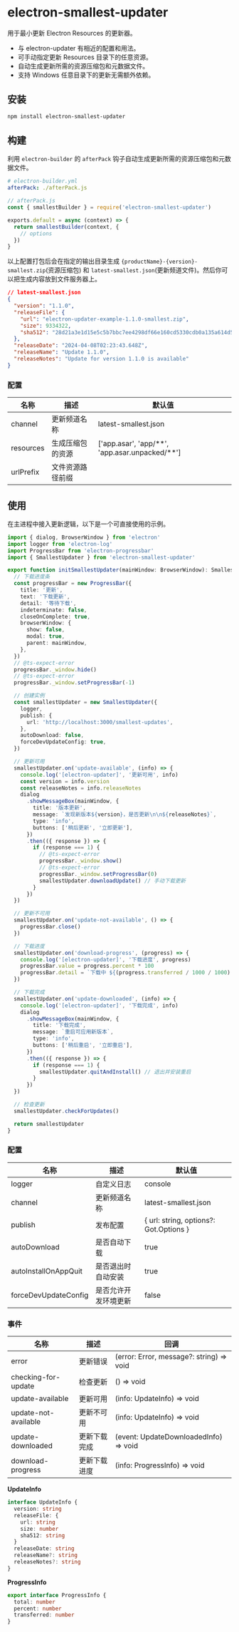 # electron-smallest-updater

用于最小更新 Electron Resources 的更新器。

- 与 electron-updater 有相近的配置和用法。
- 可手动指定更新 Resources 目录下的任意资源。
- 自动生成更新所需的资源压缩包和元数据文件。
- 支持 Windows 任意目录下的更新无需额外依赖。

## 安装

```sh
npm install electron-smallest-updater
```

## 构建

利用 `electron-builder` 的 `afterPack` 钩子自动生成更新所需的资源压缩包和元数据文件。

```yml
# electron-builder.yml
afterPack: ./afterPack.js
```

```js
// afterPack.js
const { smallestBuilder } = require('electron-smallest-updater')

exports.default = async (context) => {
  return smallestBuilder(context, {
    // options
  })
}
```

以上配置打包后会在指定的输出目录生成 `{productName}-{version}-smallest.zip`(资源压缩包) 和 `latest-smallest.json`(更新频道文件)。然后你可以把生成内容放到文件服务器上。

```json
// latest-smallest.json
{
  "version": "1.1.0",
  "releaseFile": {
    "url": "electron-updater-example-1.1.0-smallest.zip",
    "size": 9334322,
    "sha512": "28d21a3e1d15e5c5b7bbc7ee4298df66e160cd5330cdb0a135a614d5077..."
  },
  "releaseDate": "2024-04-08T02:23:43.648Z",
  "releaseName": "Update 1.1.0",
  "releaseNotes": "Update for version 1.1.0 is available"
}
```

### 配置

| 名称      | 描述             | 默认值                                               |
| --------- | ---------------- | ---------------------------------------------------- |
| channel   | 更新频道名称     | latest-smallest.json                                 |
| resources | 生成压缩包的资源 | \['app.asar', 'app/\*\*', 'app.asar.unpacked/\*\*'\] |
| urlPrefix | 文件资源路径前缀 |                                                      |

## 使用

在主进程中接入更新逻辑，以下是一个可直接使用的示例。

```ts
import { dialog, BrowserWindow } from 'electron'
import logger from 'electron-log'
import ProgressBar from 'electron-progressbar'
import { SmallestUpdater } from 'electron-smallest-updater'

export function initSmallestUpdater(mainWindow: BrowserWindow): SmallestUpdater {
  // 下载进度条
  const progressBar = new ProgressBar({
    title: '更新',
    text: '下载更新',
    detail: '等待下载',
    indeterminate: false,
    closeOnComplete: true,
    browserWindow: {
      show: false,
      modal: true,
      parent: mainWindow,
    },
  })
  // @ts-expect-error
  progressBar._window.hide()
  // @ts-expect-error
  progressBar._window.setProgressBar(-1)

  // 创建实例
  const smallestUpdater = new SmallestUpdater({
    logger,
    publish: {
      url: 'http://localhost:3000/smallest-updates',
    },
    autoDownload: false,
    forceDevUpdateConfig: true,
  })

  // 更新可用
  smallestUpdater.on('update-available', (info) => {
    console.log('[electron-updater]', '更新可用', info)
    const version = info.version
    const releaseNotes = info.releaseNotes
    dialog
      .showMessageBox(mainWindow, {
        title: '版本更新',
        message: `发现新版本${version}，是否更新\n\n${releaseNotes}`,
        type: 'info',
        buttons: ['稍后更新', '立即更新'],
      })
      .then(({ response }) => {
        if (response === 1) {
          // @ts-expect-error
          progressBar._window.show()
          // @ts-expect-error
          progressBar._window.setProgressBar(0)
          smallestUpdater.downloadUpdate() // 手动下载更新
        }
      })
  })

  // 更新不可用
  smallestUpdater.on('update-not-available', () => {
    progressBar.close()
  })

  // 下载进度
  smallestUpdater.on('download-progress', (progress) => {
    console.log('[electron-updater]', '下载进度', progress)
    progressBar.value = progress.percent * 100
    progressBar.detail = `下载中 ${(progress.transferred / 1000 / 1000).toFixed(2)}/${(progress.total / 1000 / 1000).toFixed(2)}`
  })

  // 下载完成
  smallestUpdater.on('update-downloaded', (info) => {
    console.log('[electron-updater]', '下载完成', info)
    dialog
      .showMessageBox(mainWindow, {
        title: '下载完成',
        message: `重启可应用新版本`,
        type: 'info',
        buttons: ['稍后重启', '立即重启'],
      })
      .then(({ response }) => {
        if (response === 1) {
          smallestUpdater.quitAndInstall() // 退出并安装重启
        }
      })
  })

  // 检查更新
  smallestUpdater.checkForUpdates()

  return smallestUpdater
}
```

### 配置

| 名称                 | 描述                 | 默认值                                 |
| -------------------- | -------------------- | -------------------------------------- |
| logger               | 自定义日志           | console                                |
| channel              | 更新频道名称         | latest-smallest.json                   |
| publish              | 发布配置             | { url: string, options?: Got.Options } |
| autoDownload         | 是否自动下载         | true                                   |
| autoInstallOnAppQuit | 是否退出时自动安装   | true                                   |
| forceDevUpdateConfig | 是否允许开发环境更新 | false                                  |

### 事件

| 名称                 | 描述         | 回调                                     |
| -------------------- | ------------ | ---------------------------------------- |
| error                | 更新错误     | (error: Error, message?: string) => void |
| checking-for-update  | 检查更新     | () => void                               |
| update-available     | 更新可用     | (info: UpdateInfo) => void               |
| update-not-available | 更新不可用   | (info: UpdateInfo) => void               |
| update-downloaded    | 更新下载完成 | (event: UpdateDownloadedInfo) => void    |
| download-progress    | 更新下载进度 | (info: ProgressInfo) => void             |

**UpdateInfo**

```ts
interface UpdateInfo {
  version: string
  releaseFile: {
    url: string
    size: number
    sha512: string
  }
  releaseDate: string
  releaseName?: string
  releaseNotes?: string
}
```

**ProgressInfo**

```ts
export interface ProgressInfo {
  total: number
  percent: number
  transferred: number
}
```
